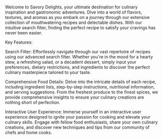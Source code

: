 Welcome to Savory Delights, your ultimate destination for culinary inspiration and gastronomic adventures. Dive into a world of flavors, textures, and aromas as you embark on a journey through our extensive collection of mouthwatering recipes and delectable dishes. With our intuitive search filter, finding the perfect recipe to satisfy your cravings has never been easier.

Key Features:

Search Filter: Effortlessly navigate through our vast repertoire of recipes using our advanced search filter. Whether you're in the mood for a hearty stew, a refreshing salad, or a decadent dessert, simply input your preferences, dietary restrictions, and ingredients to discover the perfect culinary masterpiece tailored to your taste.

Comprehensive Food Details: Delve into the intricate details of each recipe, including ingredient lists, step-by-step instructions, nutritional information, and serving suggestions. From the freshest produce to the finest spices, we provide comprehensive insights to ensure your culinary creations are nothing short of perfection.

Interactive User Experience: Immerse yourself in an interactive user experience designed to ignite your passion for cooking and elevate your culinary skills. Engage with fellow food enthusiasts, share your own culinary creations, and discover new techniques and tips from our community of chefs and home cooks.
